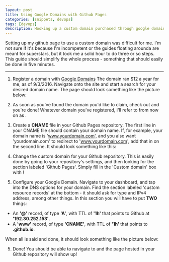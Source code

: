 ```yaml
---
layout: post
title: Using Google Domains with Github Pages
categories: [snippets, devops]
tags: [devops]
description: Hooking up a custom domain purchased through google domains with your site hosted through github - no more <username>.github.io sites!
---
```


Setting up my github page to use a custom domain was difficult for me. I'm not sure if it's because I'm incompetent or the guides
floating arounda are meant for superstars, but it took me a solid hour to do three or so steps. This guide should simplify the 
whole process - something that should easily be done in five minutes.

***
1. Register a domain with [Google Domains](https://domains.google/)
    The domain ran $12 a year for me, as of 9/3/2016. Navigate onto the site and start a search for your desired domain name. The page
    should look something like the picture below:

2. As soon as you've found the domain you'd like to claim, check out and you're done! Whatever domain you've registered, I'll refer to
  from now on as <yourdomain>.

3. Create a **CNAME** file in your Github Pages repository.
  The first line in your CNAME file should contain your domain name. If, for example, your domain name is 'www.yourdomain.com', 
  and you also want 'yourdomain.com' to redirect to 'www.yourdomain.com', add that in on the second line. It should look something
  like this:

4. Change the custom domain for your Github repository.
  This is easily done by going to your repository's settings, and then looking for the section labeled 'Github Pages'. Simply fill
  in the 'Custom domain' box with <yourdomain>!

5. Configure your Google Domain.
  Navigate to your dashboard, and tap into the DNS options for your domain. Find the section labeled 'custom resource records' at the bottom - it should ask for type and IPv4 address, among other things. In this section you will have to put **TWO** things:

  - An **'@'** record, of type **'A'**, with TTL of **'1h'** that points to Github at **'192.30.252.153'**.
  - A **'www'** record, of type **'CNAME'**, with TTL of **'1h'** that points to **<yourusername>.github.io**.
  
  When all is said and done, it should look something like the picture below:

5. Done!
  You should be able to navigate to <yourdomain> and the page hosted in your Github repository will show up!
